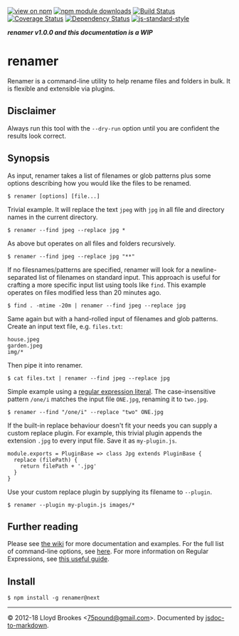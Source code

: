 [![view on npm](http://img.shields.io/npm/v/renamer/next.svg)](https://www.npmjs.org/package/renamer)
[![npm module downloads](http://img.shields.io/npm/dt/renamer.svg)](https://www.npmjs.org/package/renamer)
[![Build Status](https://travis-ci.org/75lb/renamer.svg?branch=next)](https://travis-ci.org/75lb/renamer?branch=next)
[![Coverage Status](https://coveralls.io/repos/github/75lb/renamer/badge.svg?branch=next)](https://coveralls.io/github/75lb/renamer?branch=next)
[![Dependency Status](https://david-dm.org/75lb/renamer.svg)](https://david-dm.org/75lb/renamer)
[![js-standard-style](https://img.shields.io/badge/code%20style-standard-brightgreen.svg)](https://github.com/feross/standard)

***renamer v1.0.0 and this documentation is a WIP***

# renamer
Renamer is a command-line utility to help rename files and folders in bulk. It is flexible and extensible via plugins.

## Disclaimer

Always run this tool with the `--dry-run` option until you are confident the results look correct.

## Synopsis

As input, renamer takes a list of filenames or glob patterns plus some options describing how you would like the files to be renamed.

```
$ renamer [options] [file...]
```

Trivial example. It will replace the text `jpeg` with `jpg` in all file and directory names in the current directory.

```
$ renamer --find jpeg --replace jpg *
```

As above but operates on all files and folders recursively.

```
$ renamer --find jpeg --replace jpg "**"
```

If no filesnames/patterns are specified, renamer will look for a newline-separated list of filenames on standard input. This approach is useful for crafting a more specific input list using tools like `find`. This example operates on files modified less than 20 minutes ago.

```
$ find . -mtime -20m | renamer --find jpeg --replace jpg
```

Same again but with a hand-rolled input of filenames and glob patterns. Create an input text file, e.g. `files.txt`:

```
house.jpeg
garden.jpeg
img/*
```

Then pipe it into renamer.

```
$ cat files.txt | renamer --find jpeg --replace jpg
```

Simple example using a [regular expression literal](https://developer.mozilla.org/en-US/docs/Web/JavaScript/Guide/Regular_Expressions). The case-insensitive pattern `/one/i` matches the input file `ONE.jpg`, renaming it to `two.jpg`.

```
$ renamer --find "/one/i" --replace "two" ONE.jpg
```

If the built-in replace behaviour doesn't fit your needs you can supply a custom replace plugin. For example, this trivial plugin appends the extension `.jpg` to every input file. Save it as `my-plugin.js`.

```
module.exports = PluginBase => class Jpg extends PluginBase {
  replace (filePath) {
    return filePath + '.jpg'
  }
}

```

Use your custom replace plugin by supplying its filename to `--plugin`.

```
$ renamer --plugin my-plugin.js images/*
```

## Further reading

Please see [the wiki](https://github.com/75lb/renamer/wiki) for more documentation and examples. For the full list of command-line options, see [here](https://github.com/75lb/renamer/wiki/Renamer-CLI-docs). For more information on Regular Expressions, see [this useful guide](https://developer.mozilla.org/en/docs/Web/JavaScript/Guide/Regular_Expressions).

## Install

```
$ npm install -g renamer@next
```

* * *

&copy; 2012-18 Lloyd Brookes \<75pound@gmail.com\>. Documented by [jsdoc-to-markdown](https://github.com/75lb/jsdoc-to-markdown).

